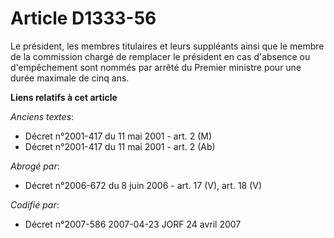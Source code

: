 # Article D1333-56

Le président, les membres titulaires et leurs suppléants ainsi que le membre de la commission chargé de remplacer le
président en cas d'absence ou d'empêchement sont nommés par arrêté du Premier ministre pour une durée maximale de cinq ans.

**Liens relatifs à cet article**

_Anciens textes_:

  - Décret n°2001-417 du 11 mai 2001 - art. 2 (M)
  - Décret n°2001-417 du 11 mai 2001 - art. 2 (Ab)

_Abrogé par_:

  - Décret n°2006-672 du 8 juin 2006 - art. 17 (V), art. 18 (V)

_Codifié par_:

  - Décret n°2007-586 2007-04-23 JORF 24 avril 2007
